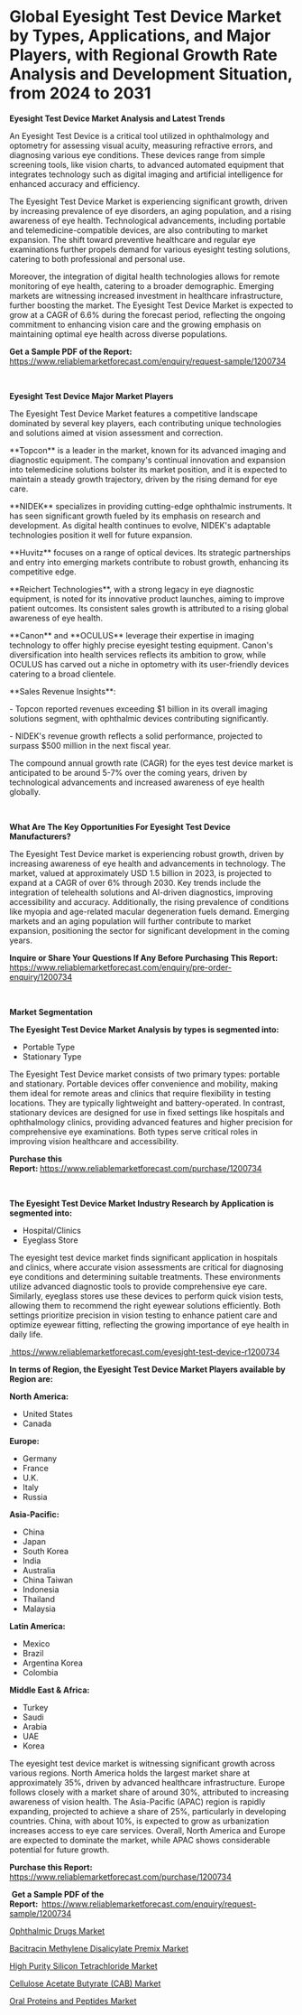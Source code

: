<p><h1>Global Eyesight Test Device Market by Types, Applications, and Major Players, with Regional Growth Rate Analysis and Development Situation, from 2024 to 2031</h1></p><p><strong>Eyesight Test Device Market Analysis and Latest Trends</strong></p>
<p><p>An Eyesight Test Device is a critical tool utilized in ophthalmology and optometry for assessing visual acuity, measuring refractive errors, and diagnosing various eye conditions. These devices range from simple screening tools, like vision charts, to advanced automated equipment that integrates technology such as digital imaging and artificial intelligence for enhanced accuracy and efficiency.</p><p>The Eyesight Test Device Market is experiencing significant growth, driven by increasing prevalence of eye disorders, an aging population, and a rising awareness of eye health. Technological advancements, including portable and telemedicine-compatible devices, are also contributing to market expansion. The shift toward preventive healthcare and regular eye examinations further propels demand for various eyesight testing solutions, catering to both professional and personal use.</p><p>Moreover, the integration of digital health technologies allows for remote monitoring of eye health, catering to a broader demographic. Emerging markets are witnessing increased investment in healthcare infrastructure, further boosting the market. The Eyesight Test Device Market is expected to grow at a CAGR of 6.6% during the forecast period, reflecting the ongoing commitment to enhancing vision care and the growing emphasis on maintaining optimal eye health across diverse populations.</p></p>
<p><strong>Get a Sample PDF of the Report:&nbsp;</strong> <a href="https://www.reliablemarketforecast.com/enquiry/request-sample/1200734">https://www.reliablemarketforecast.com/enquiry/request-sample/1200734</a></p>
<p>&nbsp;</p>
<p><strong>Eyesight Test Device Major Market Players</strong></p>
<p><p>The Eyesight Test Device Market features a competitive landscape dominated by several key players, each contributing unique technologies and solutions aimed at vision assessment and correction.</p><p>**Topcon** is a leader in the market, known for its advanced imaging and diagnostic equipment. The company's continual innovation and expansion into telemedicine solutions bolster its market position, and it is expected to maintain a steady growth trajectory, driven by the rising demand for eye care.</p><p>**NIDEK** specializes in providing cutting-edge ophthalmic instruments. It has seen significant growth fueled by its emphasis on research and development. As digital health continues to evolve, NIDEK's adaptable technologies position it well for future expansion.</p><p>**Huvitz** focuses on a range of optical devices. Its strategic partnerships and entry into emerging markets contribute to robust growth, enhancing its competitive edge.</p><p>**Reichert Technologies**, with a strong legacy in eye diagnostic equipment, is noted for its innovative product launches, aiming to improve patient outcomes. Its consistent sales growth is attributed to a rising global awareness of eye health.</p><p>**Canon** and **OCULUS** leverage their expertise in imaging technology to offer highly precise eyesight testing equipment. Canon's diversification into health services reflects its ambition to grow, while OCULUS has carved out a niche in optometry with its user-friendly devices catering to a broad clientele.</p><p>**Sales Revenue Insights**: </p><p>- Topcon reported revenues exceeding $1 billion in its overall imaging solutions segment, with ophthalmic devices contributing significantly.</p><p>- NIDEK's revenue growth reflects a solid performance, projected to surpass $500 million in the next fiscal year.</p><p>The compound annual growth rate (CAGR) for the eyes test device market is anticipated to be around 5-7% over the coming years, driven by technological advancements and increased awareness of eye health globally.</p></p>
<p>&nbsp;</p>
<p><strong>What Are The Key Opportunities For Eyesight Test Device Manufacturers?</strong></p>
<p><p>The Eyesight Test Device market is experiencing robust growth, driven by increasing awareness of eye health and advancements in technology. The market, valued at approximately USD 1.5 billion in 2023, is projected to expand at a CAGR of over 6% through 2030. Key trends include the integration of telehealth solutions and AI-driven diagnostics, improving accessibility and accuracy. Additionally, the rising prevalence of conditions like myopia and age-related macular degeneration fuels demand. Emerging markets and an aging population will further contribute to market expansion, positioning the sector for significant development in the coming years.</p></p>
<p><strong>Inquire or Share Your Questions If Any Before Purchasing This Report:</strong> <a href="https://www.reliablemarketforecast.com/enquiry/pre-order-enquiry/1200734">https://www.reliablemarketforecast.com/enquiry/pre-order-enquiry/1200734</a></p>
<p>&nbsp;</p>
<p><strong>Market Segmentation</strong></p>
<p><strong>The Eyesight Test Device Market Analysis by types is segmented into:</strong></p>
<p><ul><li>Portable Type</li><li>Stationary Type</li></ul></p>
<p><p>The Eyesight Test Device market consists of two primary types: portable and stationary. Portable devices offer convenience and mobility, making them ideal for remote areas and clinics that require flexibility in testing locations. They are typically lightweight and battery-operated. In contrast, stationary devices are designed for use in fixed settings like hospitals and ophthalmology clinics, providing advanced features and higher precision for comprehensive eye examinations. Both types serve critical roles in improving vision healthcare and accessibility.</p></p>
<p><strong>Purchase this Report:&nbsp;</strong><a href="https://www.reliablemarketforecast.com/purchase/1200734">https://www.reliablemarketforecast.com/purchase/1200734</a></p>
<p>&nbsp;</p>
<p><strong>The Eyesight Test Device Market Industry Research by Application is segmented into:</strong></p>
<p><ul><li>Hospital/Clinics</li><li>Eyeglass Store</li></ul></p>
<p><p>The eyesight test device market finds significant application in hospitals and clinics, where accurate vision assessments are critical for diagnosing eye conditions and determining suitable treatments. These environments utilize advanced diagnostic tools to provide comprehensive eye care. Similarly, eyeglass stores use these devices to perform quick vision tests, allowing them to recommend the right eyewear solutions efficiently. Both settings prioritize precision in vision testing to enhance patient care and optimize eyewear fitting, reflecting the growing importance of eye health in daily life.</p></p>
<p><a href="https://www.reliablemarketforecast.com/eyesight-test-device-r1200734">&nbsp;https://www.reliablemarketforecast.com/eyesight-test-device-r1200734</a></p>
<p><strong>In terms of Region, the Eyesight Test Device Market Players available by Region are:</strong></p>
<p>
    <p> <strong> North America: </strong>
        <ul>
            <li>United States</li>
            <li>Canada</li>
        </ul>
        </p> 
    <p> <strong> Europe: </strong>
        <ul>
            <li>Germany</li>
            <li>France</li>
            <li>U.K.</li>
            <li>Italy</li>
            <li>Russia</li>
        </ul>
        </p> 
    <p> <strong> Asia-Pacific: </strong>
        <ul>
            <li>China</li>
            <li>Japan</li>
            <li>South Korea</li>
            <li>India</li>
            <li>Australia</li>
            <li>China Taiwan</li>
            <li>Indonesia</li>
            <li>Thailand</li>
            <li>Malaysia</li>
        </ul>
        </p> 
    <p> <strong> Latin America: </strong>
        <ul>
            <li>Mexico</li>
            <li>Brazil</li>
            <li>Argentina Korea</li>
            <li>Colombia</li>
        </ul>
        </p> 
    <p> <strong> Middle East & Africa: </strong>
        <ul>
            <li>Turkey</li>
            <li>Saudi</li>
            <li>Arabia</li>
            <li>UAE</li>
            <li>Korea</li>
        </ul>
    </p>
    </p>
<p><p>The eyesight test device market is witnessing significant growth across various regions. North America holds the largest market share at approximately 35%, driven by advanced healthcare infrastructure. Europe follows closely with a market share of around 30%, attributed to increasing awareness of vision health. The Asia-Pacific (APAC) region is rapidly expanding, projected to achieve a share of 25%, particularly in developing countries. China, with about 10%, is expected to grow as urbanization increases access to eye care services. Overall, North America and Europe are expected to dominate the market, while APAC shows considerable potential for future growth.</p></p>
<p><strong>Purchase this Report: </strong><a href="https://www.reliablemarketforecast.com/purchase/1200734">https://www.reliablemarketforecast.com/purchase/1200734</a></p>
<p>&nbsp;<strong>Get a Sample PDF of the Report:&nbsp;&nbsp;</strong><a href="https://www.reliablemarketforecast.com/enquiry/request-sample/1200734">https://www.reliablemarketforecast.com/enquiry/request-sample/1200734</a></p>
<p><strong></strong></p>
<p><p><a href="https://www.linkedin.com/pulse/future-innovation-global-ophthalmic-drugs-market-growth-wgxxc?trackingId=%2FsliLhp8SRK9Ofrn2YxvJQ%3D%3D">Ophthalmic Drugs Market</a></p><p><a href="https://issuu.com/reportprime-2/docs/bacitracin-methylene-disalicylate-p_f2b5b50e56a413">Bacitracin Methylene Disalicylate Premix Market</a></p><p><a href="https://issuu.com/reportprime-2/docs/high-purity-silicon-tetrachloride-m_ec87796a828d27">High Purity Silicon Tetrachloride Market</a></p><p><a href="https://github.com/ChiragRP21/Market-Research-Report-List-6/blob/main/cellulose-acetate-butyrate-cab-market.md">Cellulose Acetate Butyrate (CAB) Market</a></p><p><a href="https://www.linkedin.com/pulse/analyzing-oral-proteins-peptides-market-dynamics-growth-eikvc?trackingId=hAwFaT4VQf2V%2FslzZBpHwg%3D%3D">Oral Proteins and Peptides Market</a></p></p>
